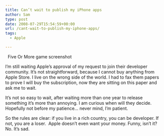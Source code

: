```yaml
---
title: Can’t wait to publish my iPhone apps
author: Sam
type: post
date: 2008-07-29T15:54:59+00:00
url: /cant-wait-to-publish-my-iphone-apps/
tags:
  - Apple

---
```

&nbsp; Five Or More game screenshot 

I&#8217;m still waiting Apple&#8217;s approval of my request to join their developer community. It&#8217;s not straightforward, because I cannot buy anything from Apple Store. I live on the wrong side of the world. I had to fax them papers to prove I will buy the subscription, now they are sitting on this paper and ask me to wait.

It&#8217;s not so easy to wait, after waiting more than one year to release something it&#8217;s more than annoying. I am curious when will they decide. Hopefully not before my patience&#8230; never mind, I&#8217;m patient.

So the rules are clear: if you live in a rich country, you can be developer. If not, you are a loser.  Apple doesn&#8217;t even want your money. Funny, isn&#8217;t it? No. It&#8217;s sad.

